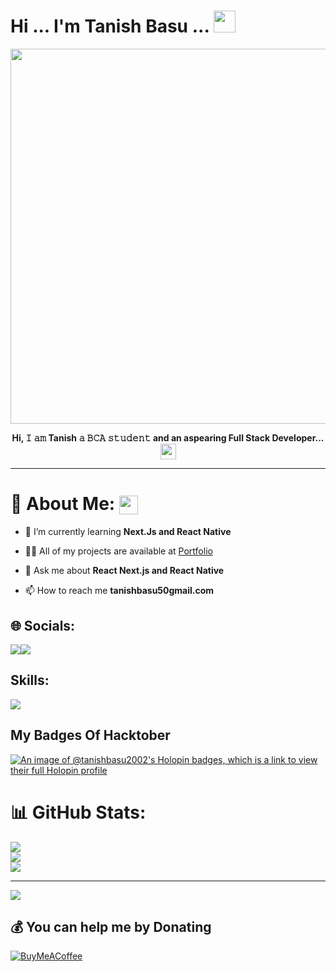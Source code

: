 # Hi ... I'm Tanish Basu ... <img src="https://user-images.githubusercontent.com/106914208/213784696-b80e8b33-736a-476e-9e30-c9ec6dbcb6ea.gif" width="35" />
<div align="center">
<img src="https://user-images.githubusercontent.com/106914208/213787558-aac27827-0e53-4125-9de9-23d6e18470ec.gif" width="600"/>

<b>**Hi, 𝙸 𝚊𝚖 Tanish 𝚊 𝙱𝙲𝙰 𝚜𝚝𝚞𝚍𝚎𝚗𝚝 and an aspearing Full Stack Developer...**</b><img align="center" src="https://user-images.githubusercontent.com/106914208/213798287-746b0702-c178-4d5f-a19a-f44a03ac3465.gif" width="25" />
</div>

---

# 💫 About Me: <img align="center" src="https://user-images.githubusercontent.com/106914208/213806625-795bf34c-ff4c-47ec-a094-c2b538209d9e.gif" width="30" />

- 🌱 I’m currently learning **Next.Js and React Native**

- 👨‍💻 All of my projects are available at [Portfolio](tanish-basu-portfolio.netlify.app)

- 💬 Ask me about **React Next.js and React Native**

- 📫 How to reach me **tanishbasu50gmail.com**
## 🌐 Socials:
  
<a href="https://www.linkedin.com/in/tanish-basu/"><img src="https://skillicons.dev/icons?i=linkedin," /></a><a href="https://www.linkedin.com/in/tanish-basu/"><img src="https://skillicons.dev/icons?i=instagram," /></a>
## Skills:

  <a href="https://skillicons.dev">
    <img src="https://skillicons.dev/icons?i=html,css,tailwind,js,ts,nodejs,react,express,vite,nextjs,prisma,git,github,githubactions,mysql,mongodb,supabase,netlify,vercel,vscode,cpp,java,python,linux,webflow," />
  </a>
  
## My Badges Of Hacktober
[![An image of @tanishbasu2002's Holopin badges, which is a link to view their full Holopin profile](https://holopin.me/tanishbasu2002)](https://holopin.io/@tanishbasu2002)
<br>
# 📊 GitHub Stats:
![](https://github-readme-stats.vercel.app/api?username=TanishBasu2002&theme=dark&hide_border=false&include_all_commits=false&count_private=true)<br/>
![](https://github-readme-streak-stats.herokuapp.com/?user=TanishBasu2002&theme=dark&hide_border=false)<br/>
![](https://github-readme-stats.vercel.app/api/top-langs/?username=TanishBasu2002&theme=dark&hide_border=false&include_all_commits=false&count_private=true&layout=compact)

---
[![](https://visitcount.itsvg.in/api?id=TanishBasu2002&icon=5&color=12)](https://visitcount.itsvg.in)

  ## 💰 You can help me by Donating
  [![BuyMeACoffee](https://img.shields.io/badge/Buy%20Me%20a%20Coffee-ffdd00?style=for-the-badge&logo=buy-me-a-coffee&logoColor=black)](https://buymeacoffee.com/tanishbasu) 

  
<!-- Proudly created with GPRM ( https://gprm.itsvg.in ) -->

